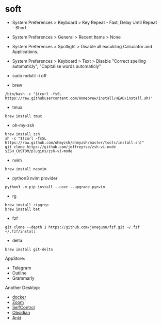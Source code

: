 # soft

* System Preferences > Keyboard > Key Repeat - Fast, Delay Until Repeat - Short
* System Preferences > General > Recent Items > None
* System Preferences > Spotlight > Disable all exculding Calculator and Applications.
* System Preferences > Keyboard > Text > Disable "Correct spelling automaticly", "Capitalise words automaticly"
* sudo mdutil -i off

* brew
```
/bin/bash -c "$(curl -fsSL https://raw.githubusercontent.com/Homebrew/install/HEAD/install.sh)"
```
* tmux
```
brew install tmux
```
* oh-my-zsh
```
brew install zsh
sh -c "$(curl -fsSL https://raw.github.com/ohmyzsh/ohmyzsh/master/tools/install.sh)"
git clone https://github.com/jeffreytse/zsh-vi-mode $ZSH_CUSTOM/plugins/zsh-vi-mode
```
* nvim
```
brew install neovim
```

* python3 nvim provider
```
python3 -m pip install --user --upgrade pynvim
```

* rg
```
brew install ripgrep
brew install bat
```

* fzf
```
git clone --depth 1 https://github.com/junegunn/fzf.git ~/.fzf
~/.fzf/install
```

* delta
```
brew install git-delta
```

AppStore:
* Telegram
* Outline
* Grammarly

Another Desktop:
* [docker](https://www.docker.com/products/docker-desktop/)
* [Zoom](https://zoom.us/download#client_4meeting)
* [SelfControl](http://selfcontrolapp.com)
* [Obsidian](https://obsidian.md)
* [Anki](https://apps.ankiweb.net)
